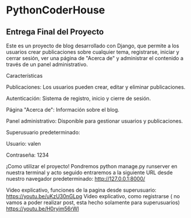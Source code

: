 # PythonCoderHouse

## Entrega Final del Proyecto  

Este es un proyecto de blog desarrollado con Django, que permite a los usuarios crear publicaciones sobre cualquier tema, registrarse, iniciar y cerrar sesión, ver una página de "Acerca de" y administrar el contenido a través de un panel administrativo.

Características

Publicaciones: Los usuarios pueden crear, editar y eliminar publicaciones.

Autenticación: Sistema de registro, inicio y cierre de sesión.

Página "Acerca de": Información sobre el blog.

Panel administrativo: Disponible para gestionar usuarios y publicaciones.

Superusuario predeterminado:

Usuario: valen

Contraseña: 1234

¡Como utilizar el proyecto!
Pondremos python manage.py runserver en nuestra terminal y acto seguido entraremos a la siguiente URL desde nuestro navegador predeterminado: http://127.0.0.1:8000/

Video explicativo, funciones de la pagina desde superusuario: 
https://youtu.be/uKzU30nGLpg
Video explicativo, como registrarse ( no vamos a poder realizar post, esta hecho solamente para superusuarios)
https://youtu.be/H0ryim56rWI






